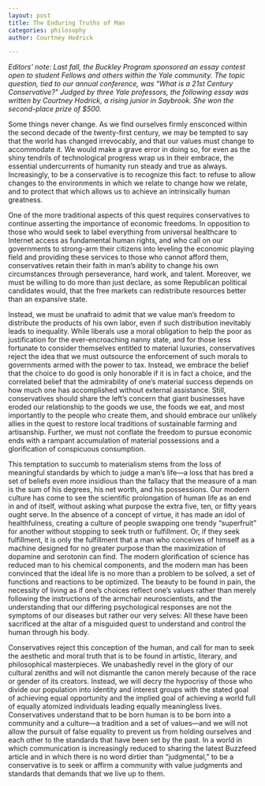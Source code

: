 ```yaml
---
layout: post
title: The Enduring Truths of Man
categories: philosophy
author: Courtney Hodrick

---
```

*Editors' note: Last fall, the Buckley Program sponsored an essay contest open to student Fellows and others within the Yale community. The topic question, tied to our annual conference, was "What is a 21st Century Conservative?" Judged by three Yale professors, the following essay was written by Courtney Hodrick, a rising junior in Saybrook. She won the second-place prize of $500.*


Some things never change. As we find ourselves firmly ensconced within the second decade of the twenty-first century, we may be tempted to say that the world has changed irrevocably, and that our values must change to accommodate it. We would make a grave error in doing so, for even as the shiny tendrils of technological progress wrap us in their embrace, the essential undercurrents of humanity run steady and true as always. Increasingly, to be a conservative is to recognize this fact: to refuse to allow changes to the environments in which we relate to change how we relate, and to protect that which allows us to achieve an intrinsically human greatness. 

One of the more traditional aspects of this quest requires conservatives to continue asserting the importance of economic freedoms. In opposition to those who would seek to label everything from universal healthcare to Internet access as fundamental human rights, and who call on our governments to strong-arm their citizens into leveling the economic playing field and providing these services to those who cannot afford them, conservatives retain their faith in man’s ability to change his own circumstances through perseverance, hard work, and talent. Moreover, we must be willing to do more than just declare, as some Republican political candidates would, that the free markets can redistribute resources better than an expansive state. 

Instead, we must be unafraid to admit that we value man’s freedom to distribute the products of his own labor, even if such distribution inevitably leads to inequality. While liberals use a moral obligation to help the poor as justification for the ever-encroaching nanny state, and for those less fortunate to consider themselves entitled to material luxuries, conservatives reject the idea that we must outsource the enforcement of such morals to governments armed with the power to tax. Instead, we embrace the belief that the choice to do good is only honorable if it is in fact a choice, and the correlated belief that the admirability of one’s material success depends on how much one has accomplished without external assistance. Still, conservatives should share the left’s concern that giant businesses have eroded our relationship to the goods we use, the foods we eat, and most importantly to the people who create them, and should embrace our unlikely allies in the quest to restore local traditions of sustainable farming and artisanship. Further, we must not conflate the freedom to pursue economic ends with a rampant accumulation of material possessions and a glorification of conspicuous consumption.

This temptation to succumb to materialism stems from the loss of meaningful standards by which to judge a man’s life—a loss that has bred a set of beliefs even more insidious than the fallacy that the measure of a man is the sum of his degrees, his net worth, and his possessions. Our modern culture has come to see the scientific prolongation of human life as an end in and of itself, without asking what purpose the extra five, ten, or fifty years ought serve. In the absence of a concept of virtue, it has made an idol of healthfulness, creating a culture of people swapping one trendy “superfruit” for another without stopping to seek truth or fulfillment. Or, if they seek fulfillment, it is only the fulfillment that a man who conceives of himself as a machine designed for no greater purpose than the maximization of dopamine and serotonin can find. The modern glorification of science has reduced man to his chemical components, and the modern man has been convinced that the ideal life is no more than a problem to be solved, a set of functions and reactions to be optimized. The beauty to be found in pain, the necessity of living as if one’s choices reflect one’s values rather than merely following the instructions of the armchair neuroscientists, and the understanding that our differing psychological responses are not the symptoms of our diseases but rather our very selves: All these have been sacrificed at the altar of a misguided quest to understand and control the human through his body. 

Conservatives reject this conception of the human, and call for man to seek the aesthetic and moral truth that is to be found in artistic, literary, and philosophical masterpieces. We unabashedly revel in the glory of our cultural zeniths and will not dismantle the canon merely because of the race or gender of its creators. Instead, we will decry the hypocrisy of those who divide our population into identity and interest groups with the stated goal of achieving equal opportunity and the implied goal of achieving a world full of equally atomized individuals leading equally meaningless lives. Conservatives understand that to be born human is to be born into a community and a culture—a tradition and a set of values—and we will not allow the pursuit of false equality to prevent us from holding ourselves and each other to the standards that have been set by the past. In a world in which communication is increasingly reduced to sharing the latest Buzzfeed article and in which there is no word dirtier than “judgmental,” to be a conservative is to seek or affirm a community with value judgments and standards that demands that we live up to them.
